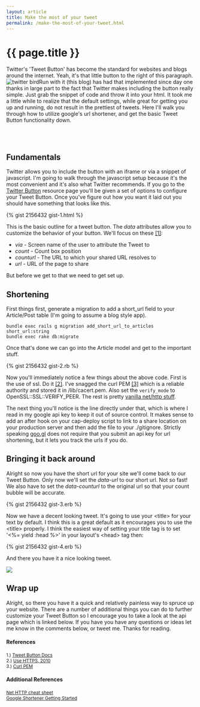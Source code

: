 ```yaml
---
layout: article
title: Make the most of your tweet
permalink: /make-the-most-of-your-tweet.html
---
```


# {{ page.title }}

Twitter's 'Tweet Button' has become the standard for websites and blogs around the internet. Yeah, it's that little button to the right of this paragraph. <img alt="twitter bird" src="http://www.jonathan-jackson.net/assets/single_bird.png" style="vertical-align:bottom;float:left"/> Run with it (this blog) has had that implemented since day one thanks in large part to the fact that Twitter makes including the button really simple.  Just grab the snippet of code and throw it into your html.  It took me a little while to realize that the default settings, while great for getting you up and running, do not result in the prettiest of tweets.  Here I'll walk you through how to utilize google's url shortener, and get the basic Tweet Button functionality down.

<br/><br/>

## Fundamentals

Twitter allows you to include the button with an iframe or via a snippet of javascript.  I'm going to walk through the javascript setup because it's the most convenient and it's also what Twitter recommends.  If you go to the [Twitter Button](https://twitter.com/about/resources/tweetbutton) resource page you'll be given a set of options to configure your Tweet Button.  Once you've figure out how you want it laid out you should have something that looks like this.

{% gist 2156432 gist-1.html %}

This is the basic outline for a tweet button.  The _data_ attributes allow you to customize the behavior of your button.  We'll focus on these [[1]](https://dev.twitter.com/docs/tweet-button):

* _via_ - Screen name of the user to attribute the Tweet to
* _count_ - Count box position
* _counturl_ - The URL to which your shared URL resolves to
* _url_ - URL of the page to share

But before we get to that we need to get set up.

## Shortening


First things first, generate a migration to add a short_url field to your Article/Post table (I'm going to assume a blog style app).


    bundle exec rails g migration add_short_url_to_articles short_url:string
    bundle exec rake db:migrate


Once that's done we can go into the Article model and get to the important stuff.

{% gist 2156432 gist-2.rb %}

Now you'll immediately notice a few things about the above code.  First is the use of ssl.  Do it [[2]](http://www.rubyinside.com/how-to-cure-nethttps-risky-default-https-behavior-4010.html). I've snagged the curl PEM [[3]](http://curl.haxx.se/ca/cacert.pem) which is a reliable authority and stored it in /lib/cacert.pem. Also set the `verify_mode` to OpenSSL::SSL::VERIFY_PEER.  The rest is pretty [vanilla net/http stuff](https://github.com/augustl/net-http-cheat-sheet).

The next thing you'll notice is the line directly under that, which is where I read in my google api key to keep it out of source control.  It makes sense to add an after hook on your cap-deploy script to link to a share location on your production server and then add the file to your ./gitignore. Strictly speaking [goo.gl](http://goo.gl/) does not require that you submit an api key for url shortening, but it lets you track the urls if you do.

## Bringing it back around

Alright so now you have the short url for your site we'll come back to our Tweet Button.  Only now we'll set the _data-url_ to our short url.  Not so fast!  We also have to set the _data-counturl_ to the original url so that your count bubble will be accurate.

{% gist 2156432 gist-3.erb %}

Now we have a decent looking tweet.  It's going to use your &lt;title&gt; for your text by default.  I think this is a great default as it encourages you to use the &lt;title&gt; properly.  I think the easiest way of setting your title tag is to set '<%= yield :head %>' in your layout's &lt;head&gt; tag then:

{% gist 2156432 gist-4.erb %}

And there you have it a nice looking tweet.

<img src="http://www.jonathan-jackson.net/assets/share_tweet_screen_shot.png"/>

## Wrap up

Alright, so there you have it a quick and relatively painless way to spruce up your website.  There are a number of additional things you can do to further customize your Tweet Button so I encourage you to take a look at the api page which is linked below.  If you have you have any questions or ideas let me know in the comments below, or tweet me.  Thanks for reading.

#### References
<span  style="font-size:12px;">1.) [Tweet Button Docs](https://dev.twitter.com/docs/tweet-button)</span><br/>
<span  style="font-size:12px;">2.) [Use HTTPS, 2010](http://www.rubyinside.com/how-to-cure-nethttps-risky-default-https-behavior-4010.html)</span><br/>
<span  style="font-size:12px;">3.) [Curl PEM](http://curl.haxx.se/ca/cacert.pem)</span><br/>

#### Additional References
<span style="font-size:12px;">[Net HTTP cheat sheet](https://github.com/augustl/net-http-cheat-sheet)</span><br/>
<span style="font-size:12px;">[Google Shortener Getting Started](http://code.google.com/apis/urlshortener/v1/getting_started.html)</span><br/>
